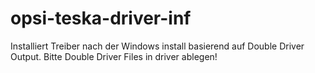 # opsi-teska-driver-inf
Installiert Treiber nach der Windows install basierend auf Double Driver Output. Bitte Double Driver Files in driver ablegen!
